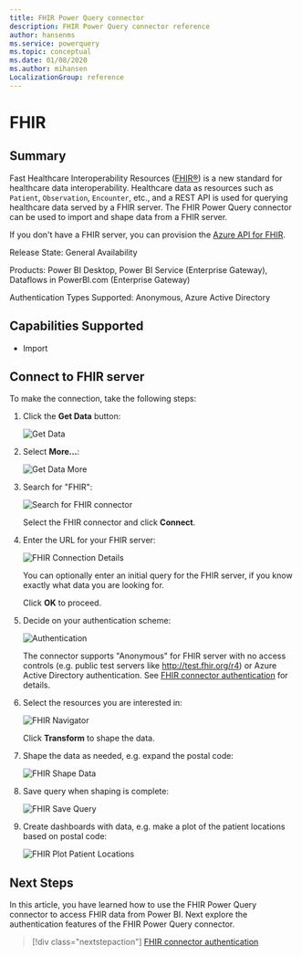 ```yaml
---
title: FHIR Power Query connector
description: FHIR Power Query connector reference
author: hansenms
ms.service: powerquery
ms.topic: conceptual
ms.date: 01/08/2020
ms.author: mihansen
LocalizationGroup: reference
---
```


# FHIR

## Summary

Fast Healthcare Interoperability Resources ([FHIR&reg;](https://hl7.org/fhir)) is a new standard for healthcare data interoperability. Healthcare data as resources such as `Patient`, `Observation`, `Encounter`, etc., and a REST API is used for querying healthcare data served by a FHIR server. The FHIR Power Query connector can be used to import and shape data from a FHIR server.

If you don't have a FHIR server, you can provision the [Azure API for FHIR](https://docs.microsoft.com/azure/healthcare-apis/).

Release State: General Availability

Products: Power BI Desktop, Power BI Service (Enterprise Gateway), Dataflows in PowerBI.com (Enterprise Gateway)

Authentication Types Supported: Anonymous, Azure Active Directory

## Capabilities Supported

* Import

## Connect to FHIR server

To make the connection, take the following steps:

1. Click the **Get Data** button:

    ![Get Data](FHIR-GetData.png)

1. Select **More...**:

    ![Get Data More](FHIR-GetData-More.png)

1. Search for "FHIR":

    ![Search for FHIR connector](FHIR-Search-Connector.png)

    Select the FHIR connector and click **Connect**.

1. Enter the URL for your FHIR server:

    ![FHIR Connection Details](FHIR-Connection-Details.png)

    You can optionally enter an initial query for the FHIR server, if you know exactly what data you are looking for.

    Click **OK** to proceed.

1. Decide on your authentication scheme:

    ![Authentication](FHIR-Sign-In.png)

    The connector supports "Anonymous" for FHIR server with no access controls (e.g. public test servers like http://test.fhir.org/r4) or Azure Active Directory authentication. See [FHIR connector authentication](FHIR-Authentication.md) for details.

1. Select the resources you are interested in:

    ![FHIR Navigator](FHIR-Navigator.png)

    Click **Transform** to shape the data.

1. Shape the data as needed, e.g. expand the postal code:

    ![FHIR Shape Data](FHIR-ShapeData.png)

1. Save query when shaping is complete:

    ![FHIR Save Query](FHIR-SaveQuery.png)

1. Create dashboards with data, e.g. make a plot of the patient locations based on postal code:

    ![FHIR Plot Patient Locations](FHIR-PlotPatientlocations.png)

## Next Steps

In this article, you have learned how to use the FHIR Power Query connector to access FHIR data from Power BI. Next explore the authentication features of the FHIR Power Query connector.

>[!div class="nextstepaction"]
>[FHIR connector authentication](FHIR-Authentication.md)
